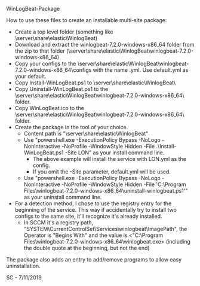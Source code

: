 WinLogBeat-Package

How to use these files to create an installable multi-site package:

- Create a top level folder (something like \\server\share\elastic\WinlogBeat)
- Download and extract the winlogbeat-7.2.0-windows-x86_64 folder from the zip to that folder (\\server\share\elastic\WinlogBeat\winlogbeat-7.2.0-windows-x86_64)
- Copy your configs to the \\server\share\elastic\WinlogBeat\winlogbeat-7.2.0-windows-x86_64\configs with the name <site>.yml.  Use default.yml as your default.
- Copy Install-WinLogBeat.ps1 to \\server\share\elastic\WinlogBeat\
- Copy Uninstall-WinLogBeat.ps1 to the \\server\share\elastic\WinlogBeat\winlogbeat-7.2.0-windows-x86_64\ folder.
- Copy WinLogBeat.ico to the \\server\share\elastic\WinlogBeat\winlogbeat-7.2.0-windows-x86_64\ folder.
- Create the package in the tool of your choice.
    - Content path is "\\server\share\elastic\WinlogBeat\"
    - Use "powershell.exe -ExecutionPolicy Bypass -NoLogo -NonInteractive -NoProfile -WindowStyle Hidden -File .\Install-WinLogBeat.ps1 -Site LON" as your install command line.
        - The above example will install the service with LON.yml as the config.
        - If you omit the -Site parameter, default.yml will be used.
    - Use "powershell.exe -ExecutionPolicy Bypass -NoLogo -NonInteractive -NoProfile -WindowStyle Hidden -File 'C:\Program Files\winlogbeat-7.2.0-windows-x86_64\uninstall-winlogbeat.ps1'" as your uninstall command line.
- For a detection method, I chose to use the registry entry for the beginning of the service.  This way if accidentally try to install two configs to the same site, it'll recognize it's already installed.
    - In SCCM it's a registry path, "SYSTEM\CurrentControlSet\Services\winlogbeat\ImagePath", the Operator is "Begins With" and the value is <"C:\Program Files\winlogbeat-7.2.0-windows-x86_64\winlogbeat.exe> (including the double quote at the beginning, but not the end)


The package also adds an entry to add/remove programs to allow easy uninstallation.

SC - 7/11/2019